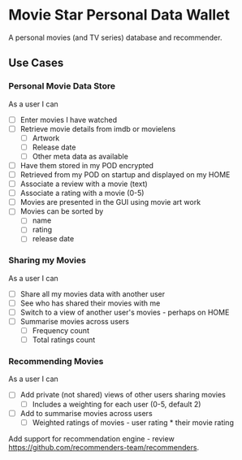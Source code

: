 # Movie Star Personal Data Wallet

A personal movies (and TV series) database and recommender.

## Use Cases

### Personal Movie Data Store

As a user I can

- [ ] Enter movies I have watched
- [ ] Retrieve movie details from imdb or movielens
  - [ ] Artwork
  - [ ] Release date
  - [ ] Other meta data as available
- [ ] Have them stored in my POD encrypted
- [ ] Retrieved from my POD on startup and displayed on my HOME
- [ ] Associate a review with a movie (text)
- [ ] Associate a rating with a movie (0-5)
- [ ] Movies are presented in the GUI using movie art work
- [ ] Movies can be sorted by
  - [ ] name
  - [ ] rating
  - [ ] release date

### Sharing my Movies

As a user I can

- [ ] Share all my movies data with another user
- [ ] See who has shared their movies with me
- [ ] Switch to a view of another user's movies - perhaps on HOME
- [ ] Summarise movies across users
  - [ ] Frequency count
  - [ ] Total ratings count

### Recommending Movies

As a user I can

- [ ] Add private (not shared) views of other users sharing movies
  - [ ] Includes a weighting for each user (0-5, default 2)
- [ ] Add to summarise movies across users
   - [ ] Weighted ratings of movies - user rating * their movie rating

Add support for recommendation engine - review
https://github.com/recommenders-team/recommenders.
